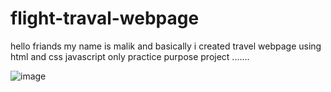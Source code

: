 # flight-traval-webpage
hello friands my name is malik and basically i created travel webpage using html and css javascript only practice purpose project .......

![image](https://github.com/user-attachments/assets/c1781cc2-a5b3-4e13-b2bf-c3010510ceae)
